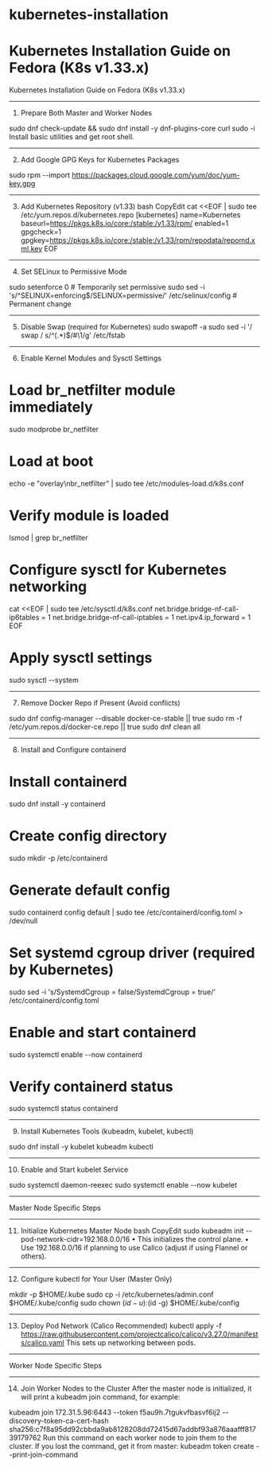 # kubernetes-installation
# Kubernetes Installation Guide on Fedora (K8s v1.33.x)
Kubernetes Installation Guide on Fedora (K8s v1.33.x)
________________________________________
1. Prepare Both Master and Worker Nodes

sudo dnf check-update && sudo dnf install -y dnf-plugins-core curl
sudo -i
Install basic utilities and get root shell.
________________________________________
2. Add Google GPG Keys for Kubernetes Packages

sudo rpm --import https://packages.cloud.google.com/yum/doc/yum-key.gpg
________________________________________
3. Add Kubernetes Repository (v1.33)
bash
CopyEdit
cat <<EOF | sudo tee /etc/yum.repos.d/kubernetes.repo
[kubernetes]
name=Kubernetes
baseurl=https://pkgs.k8s.io/core:/stable:/v1.33/rpm/
enabled=1
gpgcheck=1
gpgkey=https://pkgs.k8s.io/core:/stable:/v1.33/rpm/repodata/repomd.xml.key
EOF
________________________________________
4. Set SELinux to Permissive Mode

sudo setenforce 0                       # Temporarily set permissive
sudo sed -i 's/^SELINUX=enforcing$/SELINUX=permissive/' /etc/selinux/config  # Permanent change
________________________________________
5. Disable Swap (required for Kubernetes)
sudo swapoff -a
sudo sed -i '/ swap / s/^\(.*\)$/#\1/g' /etc/fstab
________________________________________
6. Enable Kernel Modules and Sysctl Settings

# Load br_netfilter module immediately
sudo modprobe br_netfilter

# Load at boot
echo -e "overlay\nbr_netfilter" | sudo tee /etc/modules-load.d/k8s.conf

# Verify module is loaded
lsmod | grep br_netfilter

# Configure sysctl for Kubernetes networking
cat <<EOF | sudo tee /etc/sysctl.d/k8s.conf
net.bridge.bridge-nf-call-ip6tables = 1
net.bridge.bridge-nf-call-iptables  = 1
net.ipv4.ip_forward                 = 1
EOF

# Apply sysctl settings
sudo sysctl --system
________________________________________
7. Remove Docker Repo if Present (Avoid conflicts)

sudo dnf config-manager --disable docker-ce-stable || true
sudo rm -f /etc/yum.repos.d/docker-ce.repo || true
sudo dnf clean all
________________________________________
8. Install and Configure containerd

# Install containerd
sudo dnf install -y containerd

# Create config directory
sudo mkdir -p /etc/containerd

# Generate default config
sudo containerd config default | sudo tee /etc/containerd/config.toml > /dev/null

# Set systemd cgroup driver (required by Kubernetes)
sudo sed -i 's/SystemdCgroup = false/SystemdCgroup = true/' /etc/containerd/config.toml

# Enable and start containerd
sudo systemctl enable --now containerd

# Verify containerd status
sudo systemctl status containerd
________________________________________
9. Install Kubernetes Tools (kubeadm, kubelet, kubectl)

sudo dnf install -y kubelet kubeadm kubectl
________________________________________
10. Enable and Start kubelet Service

sudo systemctl daemon-reexec
sudo systemctl enable --now kubelet
________________________________________
Master Node Specific Steps
________________________________________
11. Initialize Kubernetes Master Node
bash
CopyEdit
sudo kubeadm init --pod-network-cidr=192.168.0.0/16
•	This initializes the control plane.
•	Use 192.168.0.0/16 if planning to use Calico (adjust if using Flannel or others).
________________________________________
12. Configure kubectl for Your User (Master Only)

mkdir -p $HOME/.kube
sudo cp -i /etc/kubernetes/admin.conf $HOME/.kube/config
sudo chown $(id -u):$(id -g) $HOME/.kube/config
________________________________________
13. Deploy Pod Network (Calico Recommended)
kubectl apply -f https://raw.githubusercontent.com/projectcalico/calico/v3.27.0/manifests/calico.yaml
This sets up networking between pods.
________________________________________
Worker Node Specific Steps
________________________________________
14. Join Worker Nodes to the Cluster
After the master node is initialized, it will print a kubeadm join command, for example:

kubeadm join 172.31.5.96:6443 --token f5au9h.7tgukvfbasvf6ij2 --discovery-token-ca-cert-hash sha256:c7f8a95dd92cbbda9ab8128208dd72415d67addbf93a876aaafff81739179762
Run this command on each worker node to join them to the cluster.
If you lost the command, get it from master:
kubeadm token create --print-join-command

